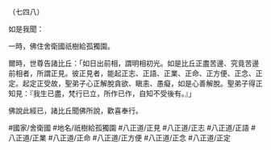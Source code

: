 （七四八）

如是我聞：

一時，佛住舍衛國祇樹給孤獨園。

爾時，世尊告諸比丘：「如日出前相，謂明相初光。如是比丘正盡苦邊、究竟苦邊前相者，所謂正見。彼正見者，能起正志、正語、正業、正命、正方便、正念、正定。起定正受故，聖弟子心正解脫貪欲、瞋恚、愚癡，如是心善解脫。聖弟子得正知見：『我生已盡，梵行已立，所作已作，自知不受後有。』」

佛說此經已，諸比丘聞佛所說，歡喜奉行。

#國家/舍衛國
#地名/祇樹給孤獨園
#八正道/正見
#八正道/正志
#八正道/正語
#八正道/正業
#八正道/正命
#八正道/正方便
#八正道/正念
#八正道/正定
